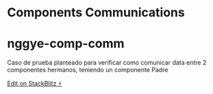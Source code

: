 # Components Communications
# nggye-comp-comm

Caso de prueba planteado para verificar como comunicar data entre 2 componentes hermanos, teniendo un componente Padre

[Edit on StackBlitz ⚡️](https://stackblitz.com/edit/nggye-comp-comm)